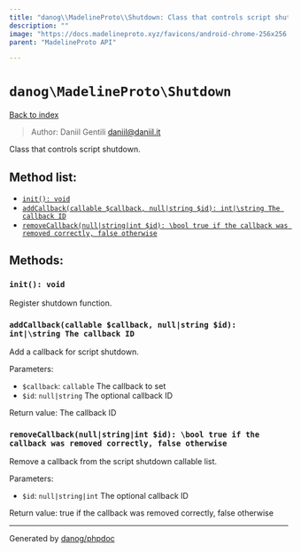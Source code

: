 ```yaml
---
title: "danog\\MadelineProto\\Shutdown: Class that controls script shutdown."
description: ""
image: "https://docs.madelineproto.xyz/favicons/android-chrome-256x256.png"
parent: "MadelineProto API"

---
```

# `danog\MadelineProto\Shutdown`
[Back to index](../../index.html)

> Author: Daniil Gentili <daniil@daniil.it>  
  

Class that controls script shutdown.  




## Method list:
* [`init(): void`](#init-void)
* [`addCallback(callable $callback, null|string $id): int|\string The callback ID`](#addcallback-callable-callback-null-string-id-int-string-the-callback-id)
* [`removeCallback(null|string|int $id): \bool true if the callback was removed correctly, false otherwise`](#removecallback-null-string-int-id-bool-true-if-the-callback-was-removed-correctly-false-otherwise)

## Methods:
### `init(): void`

Register shutdown function.



### `addCallback(callable $callback, null|string $id): int|\string The callback ID`

Add a callback for script shutdown.


Parameters:

* `$callback`: `callable` The callback to set  
* `$id`: `null|string` The optional callback ID  


Return value: The callback ID


### `removeCallback(null|string|int $id): \bool true if the callback was removed correctly, false otherwise`

Remove a callback from the script shutdown callable list.


Parameters:

* `$id`: `null|string|int` The optional callback ID  


Return value: true if the callback was removed correctly, false otherwise


---
Generated by [danog/phpdoc](https://phpdoc.daniil.it)
